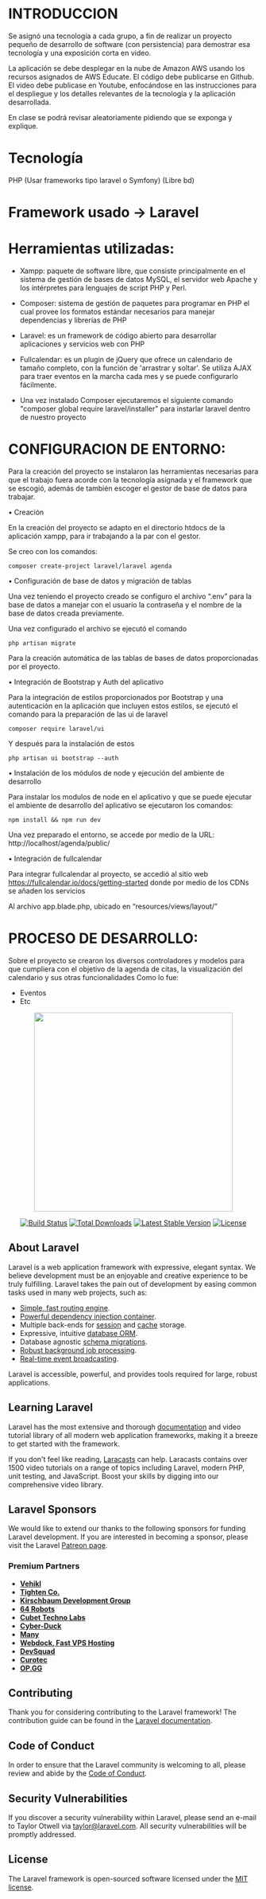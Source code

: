 # INTRODUCCION
Se asignó una tecnología a cada grupo, a fin de realizar un proyecto pequeño de desarrollo de software (con persistencia) para demostrar esa tecnología y una exposición corta en video. 

La aplicación se debe desplegar en la nube de Amazon AWS usando los recursos asignados de AWS Educate. El código debe publicarse en Github. El video debe publicase en Youtube, enfocándose en las instrucciones para el despliegue y los detalles relevantes de la tecnología y la aplicación desarrollada.

En clase se podrá revisar aleatoriamente pidiendo que se exponga y explique.

# Tecnología 
PHP (Usar frameworks tipo laravel o Symfony) (Libre bd)

# Framework usado -> Laravel

# Herramientas utilizadas:

- Xampp: paquete de software libre, que consiste principalmente en el sistema de gestión de bases de datos MySQL, el servidor web Apache y los intérpretes para lenguajes de script PHP y Perl.

- Composer: sistema de gestión de paquetes para programar en PHP el cual provee los formatos estándar necesarios para manejar dependencias y librerías de PHP

- Laravel: es un framework de código abierto para desarrollar aplicaciones y servicios web con PHP

- Fullcalendar: es un plugin de jQuery que ofrece un calendario de tamaño completo, con la función de 'arrastrar y soltar'. Se utiliza AJAX para traer eventos en la marcha cada mes y se puede configurarlo fácilmente.

- Una vez instalado Composer ejecutaremos el siguiente comando "composer global require laravel/installer" para instarlar laravel dentro de nuestro proyecto

 
# CONFIGURACION DE ENTORNO: 

Para la creación del proyecto se instalaron las herramientas necesarias para que el trabajo fuera acorde con la tecnología asignada y el framework que se escogió, además de también escoger el gestor de base de datos para trabajar.

•	Creación

En la creación del proyecto se adapto en el directorio htdocs de la aplicación xampp, para ir trabajando a la par con el gestor. 

Se creo con los comandos: 

<code>composer create-project laravel/laravel agenda</code>

•	Configuración de base de datos y migración de tablas

Una vez teniendo el proyecto creado se configuro el archivo “.env” para la base de datos a manejar con el usuario la contraseña y el nombre de la base de datos creada previamente.

Una vez configurado el archivo se ejecutó el comando

<code>php artisan migrate</code>

Para la creación automática de las tablas de bases de datos proporcionadas por el proyecto.

•	Integración de Bootstrap y Auth del aplicativo

Para la integración de estilos proporcionados por Bootstrap y una autenticación en la aplicación que incluyen estos estilos, se ejecutó el comando para la preparación de las ui de laravel

<code>composer require laravel/ui </code>

Y después para la instalación de estos

<code>php artisan ui bootstrap --auth </code>

•	Instalación de los módulos de node y ejecución del ambiente de desarrollo

Para instalar los modulos de node en el aplicativo y que se puede ejecutar el ambiente de desarrollo del aplicativo se ejecutaron los comandos:

<code>npm install && npm run dev </code>

Una vez preparado el entorno, se accede por medio de la URL: http://localhost/agenda/public/ 

•	Integración de fullcalendar

Para integrar fullcalendar al proyecto, se accedió al sitio web https://fullcalendar.io/docs/getting-started donde por medio de los CDNs se añaden los servicios 
 
Al archivo app.blade.php, ubicado en “resources/views/layout/”

# PROCESO DE DESARROLLO:
Sobre el proyecto se crearon los diversos controladores y modelos para que cumpliera con el objetivo de la agenda de citas, la visualización del calendario y sus otras funcionalidades
Como lo fue:
-	Eventos 
-	Etc

<p align="center"><a href="https://laravel.com" target="_blank"><img src="https://raw.githubusercontent.com/laravel/art/master/logo-lockup/5%20SVG/2%20CMYK/1%20Full%20Color/laravel-logolockup-cmyk-red.svg" width="400"></a></p>

<p align="center">
<a href="https://travis-ci.org/laravel/framework"><img src="https://travis-ci.org/laravel/framework.svg" alt="Build Status"></a>
<a href="https://packagist.org/packages/laravel/framework"><img src="https://img.shields.io/packagist/dt/laravel/framework" alt="Total Downloads"></a>
<a href="https://packagist.org/packages/laravel/framework"><img src="https://img.shields.io/packagist/v/laravel/framework" alt="Latest Stable Version"></a>
<a href="https://packagist.org/packages/laravel/framework"><img src="https://img.shields.io/packagist/l/laravel/framework" alt="License"></a>
</p>

## About Laravel

Laravel is a web application framework with expressive, elegant syntax. We believe development must be an enjoyable and creative experience to be truly fulfilling. Laravel takes the pain out of development by easing common tasks used in many web projects, such as:

- [Simple, fast routing engine](https://laravel.com/docs/routing).
- [Powerful dependency injection container](https://laravel.com/docs/container).
- Multiple back-ends for [session](https://laravel.com/docs/session) and [cache](https://laravel.com/docs/cache) storage.
- Expressive, intuitive [database ORM](https://laravel.com/docs/eloquent).
- Database agnostic [schema migrations](https://laravel.com/docs/migrations).
- [Robust background job processing](https://laravel.com/docs/queues).
- [Real-time event broadcasting](https://laravel.com/docs/broadcasting).

Laravel is accessible, powerful, and provides tools required for large, robust applications.

## Learning Laravel

Laravel has the most extensive and thorough [documentation](https://laravel.com/docs) and video tutorial library of all modern web application frameworks, making it a breeze to get started with the framework.

If you don't feel like reading, [Laracasts](https://laracasts.com) can help. Laracasts contains over 1500 video tutorials on a range of topics including Laravel, modern PHP, unit testing, and JavaScript. Boost your skills by digging into our comprehensive video library.

## Laravel Sponsors

We would like to extend our thanks to the following sponsors for funding Laravel development. If you are interested in becoming a sponsor, please visit the Laravel [Patreon page](https://patreon.com/taylorotwell).

### Premium Partners

- **[Vehikl](https://vehikl.com/)**
- **[Tighten Co.](https://tighten.co)**
- **[Kirschbaum Development Group](https://kirschbaumdevelopment.com)**
- **[64 Robots](https://64robots.com)**
- **[Cubet Techno Labs](https://cubettech.com)**
- **[Cyber-Duck](https://cyber-duck.co.uk)**
- **[Many](https://www.many.co.uk)**
- **[Webdock, Fast VPS Hosting](https://www.webdock.io/en)**
- **[DevSquad](https://devsquad.com)**
- **[Curotec](https://www.curotec.com/services/technologies/laravel/)**
- **[OP.GG](https://op.gg)**

## Contributing

Thank you for considering contributing to the Laravel framework! The contribution guide can be found in the [Laravel documentation](https://laravel.com/docs/contributions).

## Code of Conduct

In order to ensure that the Laravel community is welcoming to all, please review and abide by the [Code of Conduct](https://laravel.com/docs/contributions#code-of-conduct).

## Security Vulnerabilities

If you discover a security vulnerability within Laravel, please send an e-mail to Taylor Otwell via [taylor@laravel.com](mailto:taylor@laravel.com). All security vulnerabilities will be promptly addressed.

## License

The Laravel framework is open-sourced software licensed under the [MIT license](https://opensource.org/licenses/MIT).
